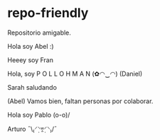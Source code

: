 # repo-friendly
Repositorio amigable.

Hola soy Abel :)

Heeey soy Fran

Hola, soy P O L L O H M A N (✿◠‿◠) (Daniel)

Sarah saludando

(Abel) Vamos bien, faltan personas por colaborar.

Hola soy Pablo (o-o)/

Arturo ¯\₍⸍⸌̣ʷ̣̫⸍̣⸌₎/¯